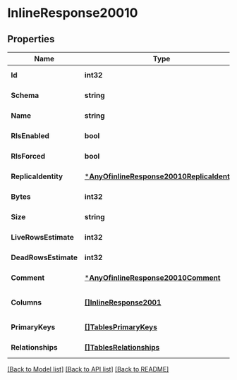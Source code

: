 # InlineResponse20010

## Properties
Name | Type | Description | Notes
------------ | ------------- | ------------- | -------------
**Id** | **int32** |  | [default to null]
**Schema** | **string** |  | [default to null]
**Name** | **string** |  | [default to null]
**RlsEnabled** | **bool** |  | [default to null]
**RlsForced** | **bool** |  | [default to null]
**ReplicaIdentity** | [***AnyOfinlineResponse20010ReplicaIdentity**](AnyOfinlineResponse20010ReplicaIdentity.md) |  | [default to null]
**Bytes** | **int32** |  | [default to null]
**Size** | **string** |  | [default to null]
**LiveRowsEstimate** | **int32** |  | [default to null]
**DeadRowsEstimate** | **int32** |  | [default to null]
**Comment** | [***AnyOfinlineResponse20010Comment**](AnyOfinlineResponse20010Comment.md) |  | [default to null]
**Columns** | [**[]InlineResponse2001**](inline_response_200_1.md) |  | [optional] [default to null]
**PrimaryKeys** | [**[]TablesPrimaryKeys**](tables_primary_keys.md) |  | [default to null]
**Relationships** | [**[]TablesRelationships**](tables_relationships.md) |  | [default to null]

[[Back to Model list]](../README.md#documentation-for-models) [[Back to API list]](../README.md#documentation-for-api-endpoints) [[Back to README]](../README.md)


